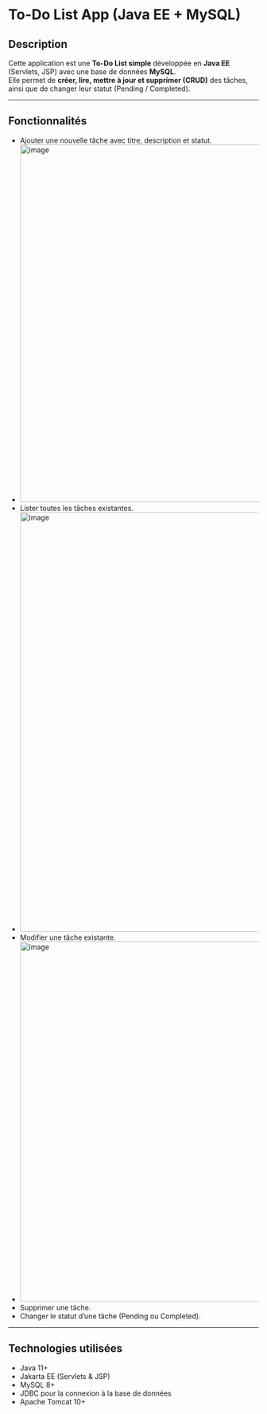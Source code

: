 # To-Do List App (Java EE + MySQL)

## Description

Cette application est une **To-Do List simple** développée en **Java EE** (Servlets, JSP) avec une base de données **MySQL**.  
Elle permet de **créer, lire, mettre à jour et supprimer (CRUD)** des tâches, ainsi que de changer leur statut (Pending / Completed).

---

## Fonctionnalités

- Ajouter une nouvelle tâche avec titre, description et statut.
- <img width="1600" height="718" alt="image" src="https://github.com/user-attachments/assets/cf73ad9a-d7e5-4fef-9c34-68f9f457767d" />
- Lister toutes les tâches existantes.
- <img width="1749" height="842" alt="image" src="https://github.com/user-attachments/assets/882e09b1-d48c-4780-a97c-3bff27a6daab" />
- Modifier une tâche existante.
- <img width="1567" height="723" alt="image" src="https://github.com/user-attachments/assets/56e5807e-f282-4321-afb4-a2fe38d25db3" />
- Supprimer une tâche.
- Changer le statut d’une tâche (Pending ou Completed).






---

## Technologies utilisées

- Java 11+
- Jakarta EE (Servlets & JSP)
- MySQL 8+
- JDBC pour la connexion à la base de données
- Apache Tomcat 10+



